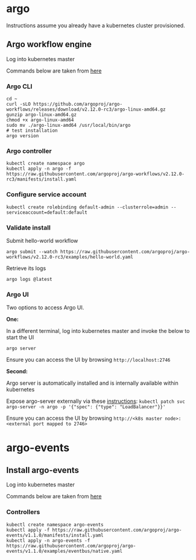 # argo

Instructions assume you already have a kubernetes cluster provisioned.

## Argo workflow engine

Log into kubernetes master

Commands below are taken from [here](https://github.com/argoproj/argo-workflows/releases/tag/v2.12.0-rc3)

### Argo CLI

```
cd ~
curl -sLO https://github.com/argoproj/argo-workflows/releases/download/v2.12.0-rc3/argo-linux-amd64.gz
gunzip argo-linux-amd64.gz
chmod +x argo-linux-amd64
sudo mv ./argo-linux-amd64 /usr/local/bin/argo
# test installation
argo version
```

### Argo controller

```
kubectl create namespace argo
kubectl apply -n argo -f https://raw.githubusercontent.com/argoproj/argo-workflows/v2.12.0-rc3/manifests/install.yaml
```

### Configure service account

```
kubectl create rolebinding default-admin --clusterrole=admin --serviceaccount=default:default
```

### Validate install

Submit hello-world workflow

```
argo submit --watch https://raw.githubusercontent.com/argoproj/argo-workflows/v2.12.0-rc3/examples/hello-world.yaml
```

Retrieve its logs

```
argo logs @latest
```

### Argo UI

Two options to access Argo UI.

**One:**

In a different terminal, log into kubernetes master and invoke the below to start the UI

```
argo server
```

Ensure you can access the UI by browsing `http://localhost:2746`

**Second:**

Argo server is automatically installed and is internally available within kubernetes

Expose argo-server externally via these [instructions](https://argoproj.github.io/argo-workflows/argo-server/#expose-a-loadbalancer): `kubectl patch svc argo-server -n argo -p '{"spec": {"type": "LoadBalancer"}}'`

Ensure you can access the UI by browsing `http://<k8s master node>:<external port mapped to 2746>`

# argo-events

## Install argo-events

Log into kubernetes master

Commands below are taken from [here](https://argoproj.github.io/argo-events/installation)

### Controllers

```
kubectl create namespace argo-events
kubectl apply -f https://raw.githubusercontent.com/argoproj/argo-events/v1.1.0/manifests/install.yaml
kubectl apply -n argo-events -f https://raw.githubusercontent.com/argoproj/argo-events/v1.1.0/examples/eventbus/native.yaml
```
